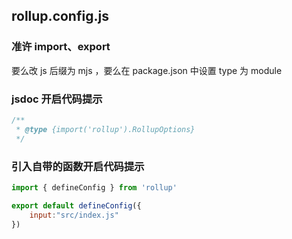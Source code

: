 
## rollup.config.js

### 准许 import、export

要么改 js 后缀为 mjs ，要么在 package.json 中设置 type 为 module

### jsdoc 开启代码提示

```javascript
/**
 * @type {import('rollup').RollupOptions}
 */
```

### 引入自带的函数开启代码提示

```javascript
import { defineConfig } from 'rollup'

export default defineConfig({
    input:"src/index.js"
})
```
